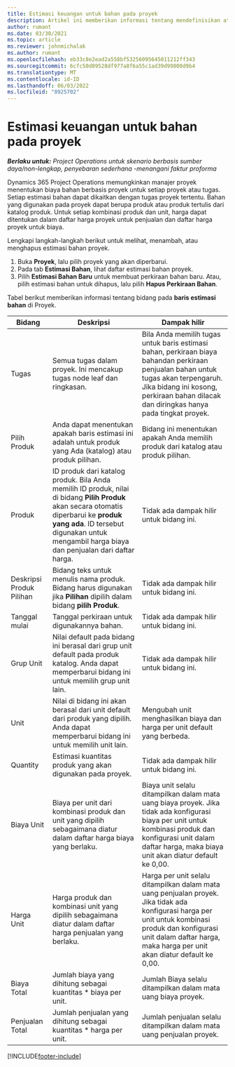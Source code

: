 ```yaml
---
title: Estimasi keuangan untuk bahan pada proyek
description: Artikel ini memberikan informasi tentang mendefinisikan atau memperkirakan materi berbasis proyek.
author: rumant
ms.date: 03/30/2021
ms.topic: article
ms.reviewer: johnmichalak
ms.author: rumant
ms.openlocfilehash: eb33c8e2ead2a558bf53256095645011212ff343
ms.sourcegitcommit: 6cfc50d89528df977a8f6a55c1ad39d99800d9b4
ms.translationtype: MT
ms.contentlocale: id-ID
ms.lasthandoff: 06/03/2022
ms.locfileid: "8925702"
---
```

# <a name="financial-estimates-for-materials-on-projects"></a>Estimasi keuangan untuk bahan pada proyek

_**Berlaku untuk:** Project Operations untuk skenario berbasis sumber daya/non-lengkap, penyebaran sederhana -menangani faktur proforma_

Dynamics 365 Project Operations memungkinkan manajer proyek menentukan biaya bahan berbasis proyek untuk setiap proyek atau tugas. Setiap estimasi bahan dapat dikaitkan dengan tugas proyek tertentu. Bahan yang digunakan pada proyek dapat berupa produk atau produk tertulis dari katalog produk. Untuk setiap kombinasi produk dan unit, harga dapat ditentukan dalam daftar harga proyek untuk penjualan dan daftar harga proyek untuk biaya.  

Lengkapi langkah-langkah berikut untuk melihat, menambah, atau menghapus estimasi bahan proyek.

1. Buka **Proyek**, lalu pilih proyek yang akan diperbarui.
2. Pada tab **Estimasi Bahan**, lihat daftar estimasi bahan proyek.
3. Pilih **Estimasi Bahan Baru** untuk membuat perkiraan bahan baru. Atau, pilih estimasi bahan untuk dihapus, lalu pilih **Hapus Perkiraan Bahan**.

Tabel berikut memberikan informasi tentang bidang pada **baris estimasi bahan** di Proyek. 

| **Bidang** | **Deskripsi** | **Dampak hilir** |
| --- | --- | --- |
| Tugas | Semua tugas dalam proyek. Ini mencakup tugas node leaf dan ringkasan. | Bila Anda memilih tugas untuk baris estimasi bahan, perkiraan biaya bahandan perkiraan penjualan bahan untuk tugas akan terpengaruh. Jika bidang ini kosong, perkiraan bahan dilacak dan diringkas hanya pada tingkat proyek. |
| Pilih Produk |  Anda dapat menentukan apakah baris estimasi ini adalah untuk produk yang Ada (katalog) atau produk pilihan. | Bidang ini menentukan apakah Anda memilih produk dari katalog atau produk pilihan. |
| Produk | ID produk dari katalog produk. Bila Anda memilih ID produk, nilai di bidang **Pilih Produk** akan secara otomatis diperbarui ke **produk yang ada**. ID tersebut digunakan untuk mengambil harga biaya dan penjualan dari daftar harga. | Tidak ada dampak hilir untuk bidang ini. |
| Deskripsi Produk Pilihan | Bidang teks untuk menulis nama produk. Bidang harus digunakan jika **Pilihan** dipilih dalam bidang **pilih Produk**.| Tidak ada dampak hilir untuk bidang ini. |
| Tanggal mulai | Tanggal perkiraan untuk digunakannya bahan. | Tidak ada dampak hilir untuk bidang ini. |
| Grup Unit | Nilai default pada bidang ini berasal dari grup unit default pada produk katalog. Anda dapat memperbarui bidang ini untuk memilih grup unit lain. | Tidak ada dampak hilir untuk bidang ini. |
| Unit | Nilai di bidang ini akan berasal dari unit default dari produk yang dipilih. Anda dapat memperbarui bidang ini untuk memilih unit lain. | Mengubah unit menghasilkan biaya dan harga per unit default yang berbeda. |
| Quantity | Estimasi kuantitas produk yang akan digunakan pada proyek. | Tidak ada dampak hilir untuk bidang ini. |
| Biaya Unit | Biaya per unit dari kombinasi produk dan unit yang dipilih sebagaimana diatur dalam daftar harga biaya yang berlaku. | Biaya unit selalu ditampilkan dalam mata uang biaya proyek. Jika tidak ada konfigurasi biaya per unit untuk kombinasi produk dan konfigurasi unit dalam daftar harga, maka biaya unit akan diatur default ke 0,00. |
| Harga Unit | Harga produk dan kombinasi unit yang dipilih sebagaimana diatur dalam daftar harga penjualan yang berlaku. | Harga per unit selalu ditampilkan dalam mata uang penjualan proyek. Jika tidak ada konfigurasi harga per unit untuk kombinasi produk dan konfigurasi unit dalam daftar harga, maka harga per unit akan diatur default ke 0,00.|
| Biaya Total | Jumlah biaya yang dihitung sebagai kuantitas \* biaya per unit.| Jumlah Biaya selalu ditampilkan dalam mata uang biaya proyek. |
| Penjualan Total | Jumlah penjualan yang dihitung sebagai kuantitas \* harga per unit. | Jumlah penjualan selalu ditampilkan dalam mata uang penjualan proyek. |


[!INCLUDE[footer-include](../includes/footer-banner.md)]
